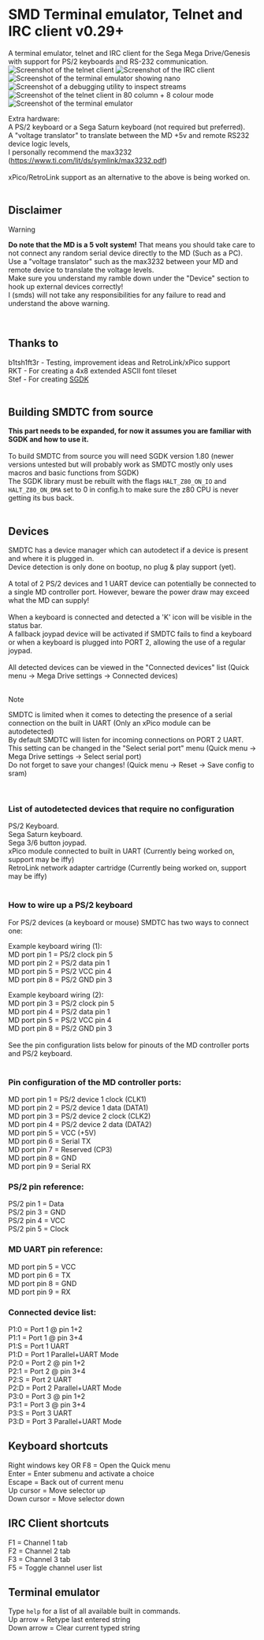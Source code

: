 
# SMD Terminal emulator, Telnet and IRC client v0.29+
A terminal emulator, telnet and IRC client for the Sega Mega Drive/Genesis with support for PS/2 keyboards and RS-232 communication.<br>
![Screenshot of the telnet client](https://deceptsoft.com/smdtc_extra_git/telnet_small.png)
![Screenshot of the IRC client](https://deceptsoft.com/smdtc_extra_git/irc_small.png)
![Screenshot of the terminal emulator showing nano](https://deceptsoft.com/smdtc_extra_git/blastem_20240401_104314.png)
![Screenshot of a debugging utility to inspect streams](https://deceptsoft.com/smdtc_extra_git/hexview_small.png)
![Screenshot of the telnet client in 80 column + 8 colour mode](https://deceptsoft.com/smdtc_extra_git/blastem_20240401_203819.png)
![Screenshot of the terminal emulator](https://deceptsoft.com/smdtc_extra_git/blastem_20240505_222454.png)

Extra hardware:<br>
A PS/2 keyboard or a Sega Saturn keyboard (not required but preferred).<br>
A "voltage translator" to translate between the MD +5v and remote RS232 device logic levels,<br>
I personally recommend the max3232 (https://www.ti.com/lit/ds/symlink/max3232.pdf)<br>
<br>
xPico/RetroLink support as an alternative to the above is being worked on.<br>
<br>

## Disclaimer
> [!WARNING]
> **Do note that the MD is a 5 volt system!** That means you should take care to not connect any random serial device directly to the MD (Such as a PC).<br>
> Use a "voltage translator" such as the max3232 between your MD and remote device to translate the voltage levels.<br>
> Make sure you understand my ramble down under the "Device" section to hook up external devices correctly!<br>
> I (smds) will not take any responsibilities for any failure to read and understand the above warning.<br>
<br>

## Thanks to
b1tsh1ft3r - Testing, improvement ideas and RetroLink/xPico support<br>
RKT - For creating a 4x8 extended ASCII font tileset<br>
Stef - For creating [SGDK](https://github.com/Stephane-D/SGDK)<br>
<br>

## Building SMDTC from source
**This part needs to be expanded, for now it assumes you are familiar with SGDK and how to use it.**<br><br>
 To build SMDTC from source you will need SGDK version 1.80 (newer versions untested but will probably work as SMDTC mostly only uses macros and basic functions from SGDK)<br>
The SGDK library must be rebuilt with the flags `HALT_Z80_ON_IO` and `HALT_Z80_ON_DMA` set to 0 in config.h to make sure the z80 CPU is never getting its bus back.<br>
<br>

## Devices
SMDTC has a device manager which can autodetect if a device is present and where it is plugged in.<br>
Device detection is only done on bootup, no plug & play support (yet).<br>
<br>
A total of 2 PS/2 devices and 1 UART device can potentially be connected to a single MD controller port. However, beware the power draw may exceed what the MD can supply!<br>
<br>
When a keyboard is connected and detected a 'K' icon will be visible in the status bar.<br>
A fallback joypad device will be activated if SMDTC fails to find a keyboard or when a keyboard is plugged into PORT 2, allowing the use of a regular joypad.<br>
<br>
All detected devices can be viewed in the "Connected devices" list (Quick menu -> Mega Drive settings -> Connected devices)<br>
<br>
> [!NOTE]
> SMDTC is limited when it comes to detecting the presence of a serial connection on the built in UART (Only an xPico module can be autodetected)<br>
> By default SMDTC will listen for incoming connections on PORT 2 UART.<br>
> This setting can be changed in the "Select serial port" menu (Quick menu -> Mega Drive settings -> Select serial port)<br>
> Do not forget to save your changes! (Quick menu -> Reset -> Save config to sram)<br>
<br>

### List of autodetected devices that require no configuration
PS/2 Keyboard.<br>
Sega Saturn keyboard.<br>
Sega 3/6 button joypad.<br>
xPico module connected to built in UART (Currently being worked on, support may be iffy)<br>
RetroLink network adapter cartridge  (Currently being worked on, support may be iffy)<br>
<br>

### How to wire up a PS/2 keyboard
For PS/2 devices (a keyboard or mouse) SMDTC has two ways to connect one:<br>

Example keyboard wiring (1):<br>
MD port pin 1 = PS/2 clock pin 5<br>
MD port pin 2 = PS/2 data pin 1<br>
MD port pin 5 = PS/2 VCC pin 4<br>
MD port pin 8 = PS/2 GND pin 3<br>

Example keyboard wiring (2):<br>
MD port pin 3 = PS/2 clock pin 5<br>
MD port pin 4 = PS/2 data pin 1<br>
MD port pin 5 = PS/2 VCC pin 4<br>
MD port pin 8 = PS/2 GND pin 3<br>
<br>
See the pin configuration lists below for pinouts of the MD controller ports and PS/2 keyboard.<br>
<br>

### Pin configuration of the MD controller ports: 
MD port pin 1 = PS/2 device 1 clock  (CLK1)<br>
MD port pin 2 = PS/2 device 1 data   (DATA1)<br>
MD port pin 3 = PS/2 device 2 clock  (CLK2)<br>
MD port pin 4 = PS/2 device 2 data   (DATA2)<br>
MD port pin 5 = VCC (+5V)<br>
MD port pin 6 = Serial TX<br>
MD port pin 7 = Reserved             (CP3)<br>
MD port pin 8 = GND<br>
MD port pin 9 = Serial RX<br>

### PS/2 pin reference:
PS/2 pin 1 = Data<br>
PS/2 pin 3 = GND<br>
PS/2 pin 4 = VCC<br>
PS/2 pin 5 = Clock<br>

### MD UART pin reference:
MD port pin 5 = VCC<br>
MD port pin 6 = TX<br>
MD port pin 8 = GND<br>
MD port pin 9 = RX<br>

### Connected device list:
P1:0 = Port 1 @ pin 1+2<br>
P1:1 = Port 1 @ pin 3+4<br>
P1:S = Port 1 UART<br>
P1:D = Port 1 Parallel+UART Mode<br>
P2:0 = Port 2 @ pin 1+2<br>
P2:1 = Port 2 @ pin 3+4<br>
P2:S = Port 2 UART<br>
P2:D = Port 2 Parallel+UART Mode<br>
P3:0 = Port 3 @ pin 1+2<br>
P3:1 = Port 3 @ pin 3+4<br>
P3:S = Port 3 UART<br>
P3:D = Port 3 Parallel+UART Mode<br>

## Keyboard shortcuts
Right windows key OR F8 = Open the Quick menu<br>
Enter = Enter submenu and activate a choice<br>
Escape = Back out of current menu<br>
Up cursor = Move selector up<br>
Down cursor = Move selector down<br>

## IRC Client shortcuts
F1 = Channel 1 tab<br>
F2 = Channel 2 tab<br>
F3 = Channel 3 tab<br>
F5 = Toggle channel user list<br>

## Terminal emulator
Type `help` for a list of all available built in commands.<br>
Up arrow   = Retype last entered string<br>
Down arrow = Clear current typed string<br>
